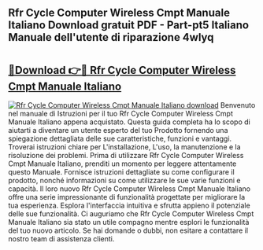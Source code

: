## Rfr Cycle Computer Wireless Cmpt Manuale Italiano Download gratuit PDF - Part-pt5 Italiano Manuale dell'utente di riparazione 4wlyq

# <h2><a href="http://dfggskz.blite.top/?on=Rfr+Cycle+Computer+Wireless+Cmpt+Manuale+Italiano">🔗Download 👉🔴 Rfr Cycle Computer Wireless Cmpt Manuale Italiano</a></h2>

[![Rfr Cycle Computer Wireless Cmpt Manuale Italiano download](https://i.imgur.com/lujVjoI.png)](http://dfggskz.blite.top/?on=Rfr+Cycle+Computer+Wireless+Cmpt+Manuale+Italiano)
Benvenuto nel manuale di Istruzioni per il tuo Rfr Cycle Computer Wireless Cmpt Manuale Italiano appena acquistato. Questa guida completa ha lo scopo di aiutarti a diventare un utente esperto del tuo Prodotto fornendo una spiegazione dettagliata delle sue caratteristiche, funzioni e vantaggi. Troverai istruzioni chiare per L'installazione, L'uso, la manutenzione e la risoluzione dei problemi. Prima di utilizzare Rfr Cycle Computer Wireless Cmpt Manuale Italiano, prenditi un momento per leggere attentamente questo Manuale. Fornisce istruzioni dettagliate su come configurare il prodotto, nonché informazioni su come utilizzare le sue varie funzioni e capacità. Il loro nuovo Rfr Cycle Computer Wireless Cmpt Manuale Italiano offre una serie impressionante di funzionalità progettate per migliorare la tua esperienza. Esplora l'interfaccia intuitiva e sfrutta appieno il potenziale delle sue funzionalità. Ci auguriamo che Rfr Cycle Computer Wireless Cmpt Manuale Italiano sia stato un utile compagno mentre esplori le funzionalità del tuo nuovo articolo. Se hai domande o dubbi, non esitare a contattare il nostro team di assistenza clienti.
